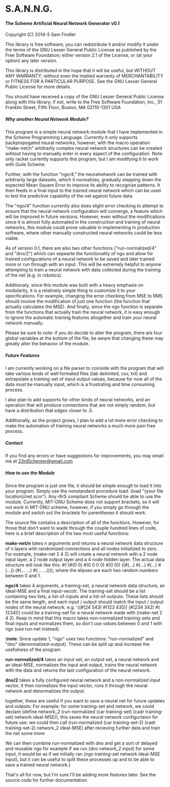 # S.A.N.N.G.
<h4>The Scheme Artificial Neural Network Generator v0.1</h4>

Copyright (C) 2014-5  Sam Findler

This library is free software; you can redistribute it and/or
modify it under the terms of the GNU Lesser General Public
License as published by the Free Software Foundation; either
version 2.1 of the License, or (at your option) any later version.

This library is distributed in the hope that it will be useful,
but WITHOUT ANY WARRANTY; without even the implied warranty of
MERCHANTABILITY or FITNESS FOR A PARTICULAR PURPOSE.  See the GNU
Lesser General Public License for more details.

You should have received a copy of the GNU Lesser General Public
License along with this library; if not, write to the Free Software
Foundation, Inc., 51 Franklin Street, Fifth Floor, Boston, MA  02110-1301  USA


<h5>Why another Neural Network Module?</h5>

This program is a simple neural network module that I have implemented in the Scheme Programming Language.  Currently it only supports backpropogated neural networks, however, with the macro operation "make-net/n" arbitrarily complex neural network structures can be created wihtout having to manually enter in every aspect of the configuration.  Note:  only racket currently supports this program, but I am modifying it to work with Guile Scheme.

Further, with the function "ngo/4," the neuralnetwork can be trained with arbitrarily large datasets, which it normalizes, gradually stepping down the expected Mean Square Error to improve its ability to recognize patterns.  It then feeds in a final input to the trained neural network which can be used to test the predictive capability of the net against future data.  

The "ngo/4" function currently also does slight error checking to attempt to ensure that the neural network configuration will converge, a feature which will be improved in future versions.  However, even without the modifications since it is almost fully automated in the construction and training of neural networks, this module  could prove valuable in implementing in production software, where other manually constructed neural networks could be less viable.

As of version 0.1, there are also two other functions ("run-normalized/4" and "dno/2") which can sepearte the functionality of ngo and allow for trained configurations of a neural network to be saved and later trained more or run through with an input.  This will be extremely helpful to anyone attempting to train a neural network with data collected during the training of the net (e.g. in robotics). 

Additionaly, since this module was built with a heavy emphasis on modularity, it is a relatively simple thing to customize it to your specifications.  For example, changing the error checking from MSE to RMS should involve the modification of just one function (the function that actually calculates the MSE).  And finally, since the ngo function is separate from the functions that actually train the neural network, it is easy enough to ignore the automatic training features altogether and train your neural network manually.

Please be sure to note: if you do decide to alter the program, there are four global variables at the bottom of the file, be aware that changing these may greatly alter the behavior of the module.



<h5>Future Features</h5>

I am currently working on a file parser to coinside with the program that will take various kinds of well formated files (tab delimited, csv, txt) and extrapolate a training-set of input output values, because for now all of the data must be manually input, which is a frustrating and time consuming process.  

I also plan to add supports for other kinds of neural networks, and an operation that will produce connections that are not simply random, but have a distribution that edges closer to .5.

Additionally, as the project grows, I plan to add a lot more error checking to make the automation of training neural networks a much more pain free process.


<h5>Contact</h5>

If you find any errors or have suggestions for improvements, you may email me at 23rdSchemer@gmail.com


<h5>How to use the Module</h5>

Since the program is just one file, it should be simple enough to load it into your program.  Simply use the nonstandard procedure load:  (load "{your file location}/net.scm").  Any r6rS compliant Scheme should be able to use the module.  Currently, MIT-GNU Scheme does not support brackets, so it will not work in MIT-GNU scheme, however, if you simply go through the module and switch out the brackets for parentheses it should work.

The source file contains a description of all of the functions.  However, for those that don't want to wade through the couple hundred lines of code, here is a brief description of the two most useful functions:

<b>make-net/n</b> takes n arguments and returns a neural network data structure of n layers with randomized connections and all nodes initialized to zero.  For example, (make-net 2 4 2) will create a neural network with a 2 node input layer, a 2 node output layer and a 4 node hidden layer.  The actual data structure will look like this:
    #('(#(0 0) #(0 0 0 0) #(0 0)) ((#(...) #(...) #(...) #(...)) (#(... ...) #(... ...)))),
    where the elipses are each two random numbers between 0 and 1.

<b>ngo/4</b> takes 4 arguments, a training-set, a neural network data structure, an ideal-MSE and a final input-vecotr. The training-set should be a list containing two lists, a list-of-inputs and a list-of-outputs.  These lists should be the same length, and each input / output should match the input / output nodes of the neural network.  e.g. 
'((#(24 543) #(123 435)) (#(234 342) #( 1234))) could be a training-set for a neural network made with (make-net 2 4 2).  Keep in mind that this macro takes non-normalized training-sets and final inputs and normalizes them, so don't use values between 0 and 1 with ngo (use run-net instead).

(<b>note:</b>  Since update 1, "ngo" uses two functions: "run-normalized" and "dno" (denormalized-output).  These can be split up and increase the usefulness of the program

<b>run-normalized/4</b> takes an input set, an output set, a neural network and an ideal-MSE, normalizes the input and output, trains the neural network with the data and returns the last configuration of the neural network.

<b>dno/2</b> takes a fully configured neural network and a non-normalized input vector, it then normalizes the input vector, runs it through the neural network and denormalizes the output.


together, these are useful if you want to save a neural net for future updates and outputs:
For example:
for some training-set and network, we could declare 
(define network_2 (run-normalized (car training-set) (cadr training-set) network ideal-MSE)),
this saves the neural network configurtaion for future use. we could then call (run-normalized (car training-set-2) (cadr training-set-2) network_2 ideal-MSE) after recieving further data and train the net some more

We can then combine run-normalized with dno and get a sort of delayed and reusable ngo
for example if we run (dno network_2 input) for some input, it would be as if we initially ran
(ngo training-set network ideal-MSE input), but it can be useful to split these processes up and to be able to save a trained neural network.)


That's all for now, but I'm sure I'll be adding more features later.
See the source code for further documentation.


